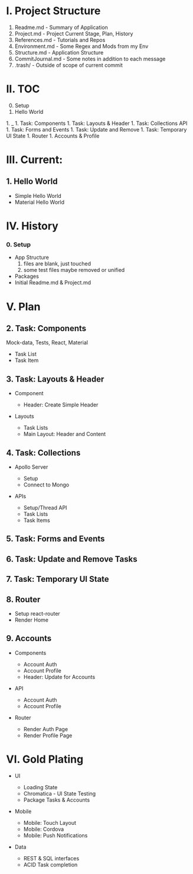 # I. Project Structure
1. Readme.md - Summary of Application
1. Project.md - Project Current Stage, Plan, History
1. References.md - Tutorials and Repos
1. Environment.md - Some Regex and Mods from my Env
1. Structure.md - Application Structure
1. CommitJournal.md - Some notes in addition to each message
1. .trash/ - Outside of scope of current commit

# II. TOC
<ol start="0">
  <li>Setup</li>
  <li>Hello World</li>
</ol>
1. _
1. Task: Components
1. Task: Layouts & Header
1. Task: Collections API
1. Task: Forms and Events
1. Task: Update and Remove
1. Task: Temporary UI State
1. Router
1. Accounts & Profile

# III. Current:
## 1. Hello World
* Simple Hello World
* Material Hello World

# IV. History
### 0. Setup
* App Structure
  1. files are blank, just touched
  1. some test files maybe removed or unified
* Packages
* Initial Readme.md & Project.md

# V. Plan
## 2. Task: Components
Mock-data, Tests, React, Material
* Task List
* Task Item

## 3. Task: Layouts & Header
* Component
  * Header: Create Simple Header

* Layouts
  * Task Lists
  * Main Layout: Header and Content

## 4. Task: Collections
* Apollo Server
  * Setup
  * Connect to Mongo

* APIs
  * Setup/Thread API
  * Task Lists
  * Task Items

## 5. Task: Forms and Events
## 6. Task: Update and Remove Tasks
## 7. Task: Temporary UI State

## 8. Router
* Setup react-router
* Render Home

## 9. Accounts
* Components
  * Account Auth
  * Account Profile
  * Header: Update for Accounts

* API
  * Account Auth
  * Account Profile

* Router
  * Render Auth Page
  * Render Profile Page


# VI. Gold Plating
* UI
  * Loading State
  * Chromatica - UI State Testing
  * Package Tasks & Accounts

* Mobile
  * Mobile: Touch Layout
  * Mobile: Cordova
  * Mobile: Push Notifications

* Data
  * REST & SQL interfaces
  * ACID Task completion
